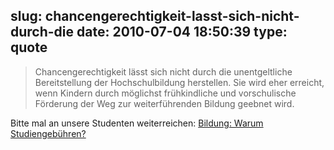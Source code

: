 slug: chancengerechtigkeit-lasst-sich-nicht-durch-die
date: 2010-07-04 18:50:39
type: quote
---

> Chancengerechtigkeit lässt sich nicht durch die unentgeltliche Bereitstellung der Hochschulbildung herstellen. Sie wird eher erreicht, wenn Kindern durch möglichst frühkindliche und vorschulische Förderung der Weg zur weiterführenden Bildung geebnet wird.

Bitte mal an unsere Studenten weiterreichen: [Bildung: Warum Studiengebühren?](http://www.faz.net/s/RubEC1ACFE1EE274C81BCD3621EF555C83C/Doc~E217D3BEC91A54F5AAF05886E5D3DE481~ATpl~Ecommon~Scontent.html)
